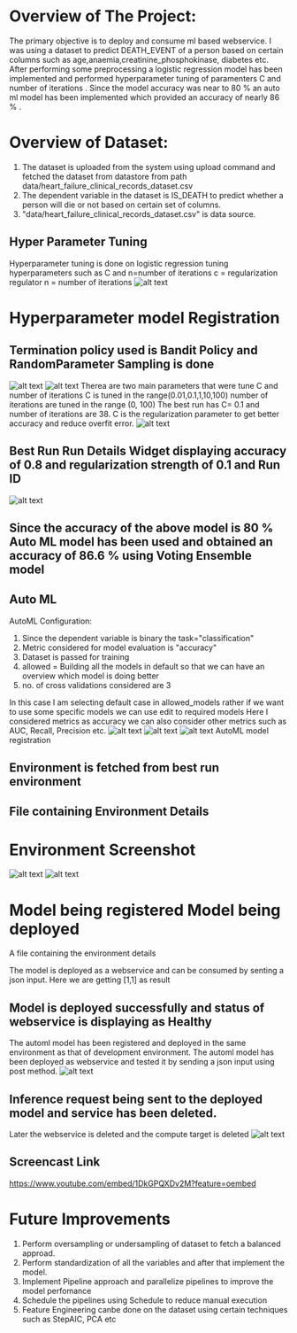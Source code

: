 # Overview of The Project:

The primary objective is to deploy and consume ml based  webservice. I was using a dataset to predict 
DEATH_EVENT  of a person based on certain columns  such as age,anaemia,creatinine_phosphokinase,
diabetes etc. After performing some preprocessing a logistic regression model has been implemented and performed 
hyperparameter tuning of paramenters C and number of iterations . Since the model accuracy was near to 80 % an 
auto ml model has been implemented which provided an accuracy of nearly 86 % . 



# Overview of Dataset:
1. The dataset is uploaded from the system using upload command and fetched the dataset from datastore from path data/heart_failure_clinical_records_dataset.csv
2. The dependent variable in the  dataset is IS_DEATH to predict whether a person will die or not based on certain set of columns.
3. "data/heart_failure_clinical_records_dataset.csv" is data source.


## Hyper Parameter Tuning
Hyperparameter tuning is done on logistic regression tuning hyperparameters such as  C and n=number of iterations
c = regularization regulator
n = number of iterations
![alt text](https://github.com/balivada987/Capstone/blob/main/Hyper%201.PNG)
# Hyperparameter model Registration
## Termination policy used is Bandit Policy and RandomParameter Sampling is done
![alt text](https://github.com/balivada987/Capstone/blob/main/Hyper%202.PNG)
![alt text](https://github.com/balivada987/Capstone/blob/main/Hyper%203.PNG)
 Therea are two main parameters that were tune C and number of iterations  C is tuned in the range(0.01,0.1,1,10,100)
 number of iterations are tuned in the range (0, 100)
 The best run has C= 0.1 and number of iterations are 38. C is the regularization parameter to get better accuracy and reduce overfit error.
![alt text](https://github.com/balivada987/Capstone/blob/main/Hyper%204.PNG)

## Best Run Run Details Widget displaying accuracy of 0.8 and regularization strength of 0.1 and Run ID

![alt text](https://github.com/balivada987/Capstone/blob/main/Hyper%205.PNG)
## Since the accuracy of the above model is 80 % Auto ML model has been used and obtained an accuracy of 86.6 %  using Voting Ensemble model


## Auto ML
AutoML Configuration:
1. Since the dependent variable is binary  the task="classification"
2. Metric considered for model evaluation is "accuracy"
3. Dataset is passed for training
4. allowed = Building all the models in default so that we can have an overview which model is doing better
5. no. of cross validations considered are 3

In this case I am selecting default case in allowed_models  rather if we want to use some specific models we can use edit to required models
Here I considered metrics as accuracy we can also consider other metrics such as AUC, Recall, Precision etc.
![alt text](https://github.com/balivada987/Capstone/blob/main/AutoML1.png?raw=true)
![alt text](https://github.com/balivada987/Capstone/blob/main/AutoML%202.png?raw=true)
![alt text](https://github.com/balivada987/Capstone/blob/main/AutoML%203.png?raw=true)
 AutoML model registration

## Environment is fetched from best run environment
## File containing Environment Details
# Environment Screenshot
![alt text](https://github.com/balivada987/Capstone/blob/main/AutoML%204.png?raw=true)
![alt text](https://github.com/balivada987/Capstone/blob/main/AutoML5.png?raw=true)


# Model being registered Model being deployed
A file containing the environment details

The model is deployed as a webservice and can be consumed by senting a json input.
Here we are getting [1,1] as result

## Model is deployed successfully and status of webservice is displaying as Healthy
The automl model has been registered and deployed in the same  environment as that of development environment.
The automl model has been deployed as webservice and tested it by sending a json input using post method.
![alt text](https://github.com/balivada987/Capstone/blob/main/AutoML6.png?raw=true)
##  Inference request being sent to the deployed model and service has been deleted. 
Later the webservice is deleted and the compute target is deleted
![alt text](https://github.com/balivada987/Capstone/blob/main/AutoML%207.png?raw=true)


## Screencast Link 
https://www.youtube.com/embed/1DkGPQXDv2M?feature=oembed


# Future Improvements
1. Perform oversampling or undersampling of dataset to fetch a balanced approad.
2. Perform standardization of all the variables and after that implement the model.
3. Implement Pipeline approach and parallelize pipelines to improve the model perfomance
4. Schedule the pipelines using Schedule to reduce manual execution
5. Feature Engineering canbe done on the dataset using certain techniques such as StepAIC, PCA etc